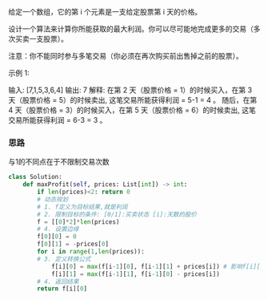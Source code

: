 给定一个数组，它的第 i 个元素是一支给定股票第 i 天的价格。

设计一个算法来计算你所能获取的最大利润。你可以尽可能地完成更多的交易（多次买卖一支股票）。

注意：你不能同时参与多笔交易（你必须在再次购买前出售掉之前的股票）。

示例 1:

输入: [7,1,5,3,6,4]
输出: 7
解释: 在第 2 天（股票价格 = 1）的时候买入，在第 3 天（股票价格 = 5）的时候卖出, 这笔交易所能获得利润 = 5-1 = 4 。
     随后，在第 4 天（股票价格 = 3）的时候买入，在第 5 天（股票价格 = 6）的时候卖出, 这笔交易所能获得利润 = 6-3 = 3 。

### 思路

与1的不同点在于不限制交易次数

```python
class Solution:
    def maxProfit(self, prices: List[int]) -> int:
        if len(prices)<2: return 0
        # 动态规划
        # 1. f定义为目标结果,就是利润
        # 2. 限制目标的条件: [0/1]:买卖状态 [i]:天数的股价
        f = [[0]*2]*len(prices)
        # 4. 设置边缘
        f[0][0] = 0
        f[0][1] = -prices[0]
        for i in range(1,len(prices)):
        # 3. 定义转换公式
            f[i][0] = max(f[i-1][0], f[i-1][1] + prices[i]) # 影响f[i][0]的情况
            f[i][1] = max(f[i-1][1], f[i-1][0] - prices[i])
        # 4. 返回结果
        return f[i][0]
```

